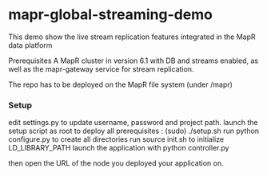 # mapr-global-streaming-demo

This demo show the live stream replication features integrated in the MapR data platform

Prerequisites
A MapR cluster in version 6.1 with DB and streams enabled, as well as the mapr-gateway service for stream replication.

The repo has to be deployed on the MapR file system (under /mapr)

<h3>Setup</h3>
edit settings.py to update username, password and project path.
launch the setup script as root to deploy all prerequisites : (sudo) ./setup.sh 
run python configure.py to create all directories
run source init.sh to initialize LD_LIBRARY_PATH
launch the application with python controller.py

then open the URL of the node you deployed your application on.


